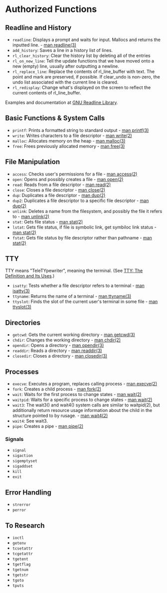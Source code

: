 # Authorized Functions

## Readline and History

* ```readline```: Displays a prompt and waits for input. Mallocs and returns the inputted line. - [man readline(3)](https://man7.org/linux/man-pages/man3/readline.3.html)
* ```add_history```: Saves a line in a history list of lines.
* ```rl_clear_history```: Clear the history list by deleting all of the entries
* ```rl_on_new_line```: Tell the update functions that we have moved onto a new (empty) line, usually after outputting a newline.
* ```rl_replace_line```: Replace the contents of rl_line_buffer with text. The point and mark are preserved, if possible. If clear_undo is non-zero, the undo list associated with the current line is cleared.
* ```rl_redisplay```: Change what's displayed on the screen to reflect the current contents of rl_line_buffer.

Examples and documentation at [GNU Readline Library](https://tiswww.case.edu/php/chet/readline/readline.html#SEC24).

## Basic Functions & System Calls

* ```printf```: Prints a formatted string to standard output - [man printf(3)](https://man7.org/linux/man-pages/man3/printf.3.html)
* ```write```: Writes characters to a file descriptor - [man write(2)](https://man7.org/linux/man-pages/man2/write.2.html)
* ```malloc```: Allocates memory on the heap - [man malloc(3)]()
* ```free```: Frees previously allocated memory - [man free(3)]()

## File Manipulation

* ```access```: Checks user's permissions for a file - [man access(2)](https://man7.org/linux/man-pages/man2/access.2.html)
* ```open```: Opens and possibly creates a file - [man open(2)](https://man7.org/linux/man-pages/man2/open.2.html)
* ```read```: Reads from a file descriptor - [man read(2)](https://man7.org/linux/man-pages/man2/read.2.html)
* ```close```: Closes a file descriptor - [man close(2)](https://man7.org/linux/man-pages/man2/close.2.html)
* ```dup```: Duplicates a file descriptor - [man dup(2)](https://man7.org/linux/man-pages/man2/dup.2.html)
* ```dup2```: Duplicates a file descriptor to a specific file descriptor - [man dup(2)](https://man7.org/linux/man-pages/man2/dup.2.html)
* ```unlink```: Deletes a name from the filesystem, and possibly the file it refers to - [man unlink(2)](https://man7.org/linux/man-pages/man2/unlink.2.html)
* ```stat```: Gets file status - [man stat(2)](https://man7.org/linux/man-pages/man2/lstat.2.html)
* ```lstat```: Gets file status, if file is symbolic link, get symbiloc link status - [man stat(2)](https://man7.org/linux/man-pages/man2/lstat.2.html)
* ```fstat```: Gets file status by file descriptor rather than pathname - [man stat(2)](https://man7.org/linux/man-pages/man2/lstat.2.html)

## TTY

TTY means "TeleTYpewriter", meaning the terminal. (See [TTY: The Definition and Its Uses](https://linuxhint.com/what-does-tty-stand-for/).)
* ```isatty```: Tests whether a file descriptor refers to a terminal - [man isatty(3)](https://man7.org/linux/man-pages/man3/isatty.3.html)
* ```ttyname```: Returns the name of a terminal - [man ttyname(3)](https://www.man7.org/linux/man-pages/man3/ttyname.3.html)
* ```ttyslot```: Finds the slot of the current user's terminal in some file - [man ttyslot(3)](https://www.man7.org/linux/man-pages/man3/ttyslot.3.html)

## Directories

* ```getcwd```: Gets the current working directory - [man getcwd(3)](https://www.man7.org/linux/man-pages/man3/getcwd.3.html)
* ```chdir```: Changes the working directory - [man chdir(2)](https://man7.org/linux/man-pages/man2/chdir.2.html)
* ```opendir```: Opens a directory - [man opendir(3)](https://man7.org/linux/man-pages/man3/opendir.3.html)
* ```readdir```: Reads a directory - [man readdir(3)](https://man7.org/linux/man-pages/man3/readdir.3.html)
* ```closedir```: Closes a directory - [man closedir(3)](https://man7.org/linux/man-pages/man3/closedir.3.html)

## Processes

* ```execve```: Executes a program, replaces calling process - [man execve(2)](https://man7.org/linux/man-pages/man2/execve.2.html)
* ```fork```: Creates a child process - [man fork(2)](https://man7.org/linux/man-pages/man2/fork.2.html)
* ```wait```: Waits for the first process to change states - [man wait(2)](https://man7.org/linux/man-pages/man2/wait.2.html)
* ```waitpid```: Waits for a specific process to change states - [man wait(2)](https://man7.org/linux/man-pages/man2/wait.2.html)
* ```wait3```:  The wait3() and wait4() system calls are similar to waitpid(2), but additionally return resource usage information about the child in the structure pointed to by rusage. - [man wait4(2)](https://man7.org/linux/man-pages/man2/wait3.2.html)
* ```wait4```:  See wait3.
* ```pipe```: Creates a pipe - [man pipe(2)](https://man7.org/linux/man-pages/man2/pipe.2.html)

### Signals

* ```signal```
* ```sigaction```
* ```sigemptyset```
* ```sigaddset```
* ```kill```
* ```exit```

## Error Handling

* ```strerror```
* ```perror```

## To Research

* ```ioctl```
* ```getenv```
* ```tcsetattr```
* ```tcgetattr```
* ```tgetent```
* ```tgetflag```
* ```tgetnum```
* ```tgetstr```
* ```tgoto```
* ```tputs```
